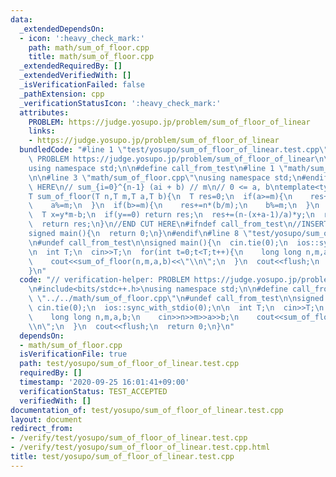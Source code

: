 ```yaml
---
data:
  _extendedDependsOn:
  - icon: ':heavy_check_mark:'
    path: math/sum_of_floor.cpp
    title: math/sum_of_floor.cpp
  _extendedRequiredBy: []
  _extendedVerifiedWith: []
  _isVerificationFailed: false
  _pathExtension: cpp
  _verificationStatusIcon: ':heavy_check_mark:'
  attributes:
    PROBLEM: https://judge.yosupo.jp/problem/sum_of_floor_of_linear
    links:
    - https://judge.yosupo.jp/problem/sum_of_floor_of_linear
  bundledCode: "#line 1 \"test/yosupo/sum_of_floor_of_linear.test.cpp\"\n// verification-helper:\
    \ PROBLEM https://judge.yosupo.jp/problem/sum_of_floor_of_linear\n\n#include<bits/stdc++.h>\n\
    using namespace std;\n\n#define call_from_test\n#line 1 \"math/sum_of_floor.cpp\"\
    \n\n#line 3 \"math/sum_of_floor.cpp\"\nusing namespace std;\n#endif\n//BEGIN CUT\
    \ HERE\n// sum_{i=0}^{n-1} (ai + b) // m\n// 0 <= a, b\ntemplate<typename T>\n\
    T sum_of_floor(T n,T m,T a,T b){\n  T res=0;\n  if(a>=m){\n    res+=(n-1)*n*(a/m)/2;\n\
    \    a%=m;\n  }\n  if(b>=m){\n    res+=n*(b/m);\n    b%=m;\n  }\n  T y=(a*n+b)/m;\n\
    \  T x=y*m-b;\n  if(y==0) return res;\n  res+=(n-(x+a-1)/a)*y;\n  res+=sum_of_floor(y,a,m,(a-x%a)%a);\n\
    \  return res;\n}\n//END CUT HERE\n#ifndef call_from_test\n//INSERT ABOVE HERE\n\
    signed main(){\n  return 0;\n}\n#endif\n#line 8 \"test/yosupo/sum_of_floor_of_linear.test.cpp\"\
    \n#undef call_from_test\n\nsigned main(){\n  cin.tie(0);\n  ios::sync_with_stdio(0);\n\
    \n  int T;\n  cin>>T;\n  for(int t=0;t<T;t++){\n    long long n,m,a,b;\n    cin>>n>>m>>a>>b;\n\
    \    cout<<sum_of_floor(n,m,a,b)<<\"\\n\";\n  }\n  cout<<flush;\n  return 0;\n\
    }\n"
  code: "// verification-helper: PROBLEM https://judge.yosupo.jp/problem/sum_of_floor_of_linear\n\
    \n#include<bits/stdc++.h>\nusing namespace std;\n\n#define call_from_test\n#include\
    \ \"../../math/sum_of_floor.cpp\"\n#undef call_from_test\n\nsigned main(){\n \
    \ cin.tie(0);\n  ios::sync_with_stdio(0);\n\n  int T;\n  cin>>T;\n  for(int t=0;t<T;t++){\n\
    \    long long n,m,a,b;\n    cin>>n>>m>>a>>b;\n    cout<<sum_of_floor(n,m,a,b)<<\"\
    \\n\";\n  }\n  cout<<flush;\n  return 0;\n}\n"
  dependsOn:
  - math/sum_of_floor.cpp
  isVerificationFile: true
  path: test/yosupo/sum_of_floor_of_linear.test.cpp
  requiredBy: []
  timestamp: '2020-09-25 16:01:41+09:00'
  verificationStatus: TEST_ACCEPTED
  verifiedWith: []
documentation_of: test/yosupo/sum_of_floor_of_linear.test.cpp
layout: document
redirect_from:
- /verify/test/yosupo/sum_of_floor_of_linear.test.cpp
- /verify/test/yosupo/sum_of_floor_of_linear.test.cpp.html
title: test/yosupo/sum_of_floor_of_linear.test.cpp
---
```

